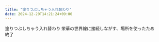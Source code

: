 ```yaml
---
title: "塗りつぶしちゃう入れ替わり"
date: 2024-12-20T14:21:24+09:00
---
```

塗りつぶしちゃう入れ替わり
栄華の世界線に接続しながす、場所を使ったため終了

